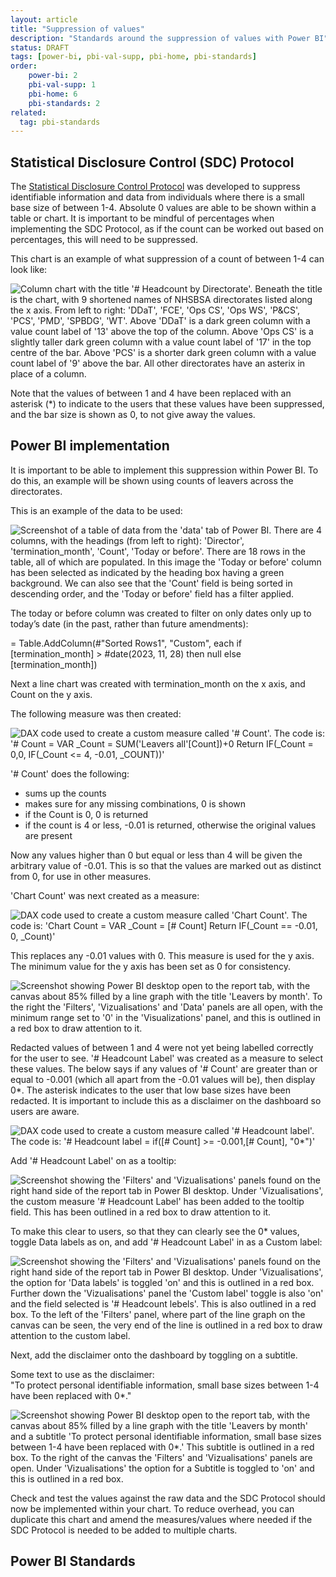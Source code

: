 ```yaml
---
layout: article
title: "Suppression of values"
description: "Standards around the suppression of values with Power BI"
status: DRAFT
tags: [power-bi, pbi-val-supp, pbi-home, pbi-standards]
order:
    power-bi: 2
    pbi-val-supp: 1
    pbi-home: 6
    pbi-standards: 2
related:
  tag: pbi-standards
---
```

## Statistical Disclosure Control (SDC) Protocol  
  
The [Statistical Disclosure Control Protocol][link 1] was developed to suppress identifiable information and data from individuals where there is a small base size of between 1-4. Absolute 0 values are able to be shown within a table or chart. It is important to be mindful of percentages when implementing the SDC Protocol, as if the count can be worked out based on percentages, this will need to be suppressed.  
  
This chart is an example of what suppression of a count of between 1-4 can look like:  
  
![Column chart with the title '# Headcount by Directorate'. Beneath the title is the chart, with 9 shortened names of NHSBSA directorates listed along the x axis. From left to right: 'DDaT', 'FCE', 'Ops CS', 'Ops WS', 'P&CS', 'PCS', 'PMD', 'SPBDG', 'WT'. Above 'DDaT' is a dark green column with a value count label of '13' above the top of the column. Above 'Ops CS' is a slightly taller dark green column with a value count label of '17' in the top centre of the bar. Above 'PCS' is a shorter dark green column with a value count label of '9' above the bar. All other directorates have an asterix in place of a column.](../images/value-image.png)  
  
Note that the values of between 1 and 4 have been replaced with an asterisk (*) to indicate to the users that these values have been suppressed, and the bar size is shown as 0, to not give away the values.  
  

## Power BI implementation  
  
It is important to be able to implement this suppression within Power BI. To do this, an example will be shown using counts of leavers across the directorates.  
  
This is an example of the data to be used:  
  
![Screenshot of a table of data from the 'data' tab of Power BI. There are 4 columns, with the headings (from left to right): 'Director', 'termination_month', 'Count', 'Today or before'. There are 18 rows in the table, all of which are populated. In this image the 'Today or before' column has been selected as indicated by the heading box having a green background. We can also see that the 'Count' field is being sorted in descending order, and the 'Today or before' field has a filter applied.](../images/value-image2.png)  
  
The today or before column was created to filter on only dates only up to today’s date (in the past, rather than future amendments):  
  
= Table.AddColumn(#"Sorted Rows1", "Custom", each if [termination_month] > #date(2023, 11, 28) then null else [termination_month])  
  
Next a line chart was created with termination_month on the x axis, and Count on the y axis.  
  
The following measure was then created:  
  
![DAX code used to create a custom measure called '# Count'. The code is: '# Count = VAR _Count = SUM('Leavers all'[Count])+0 Return IF(_Count = 0,0, IF(_Count <= 4, -0.01, _COUNT))'](../images/value-image3.png)  
  
'# Count' does the following:  
- sums up the counts
- makes sure for any missing combinations, 0 is shown
- if the Count is 0, 0 is returned
- if the count is 4 or less, -0.01 is returned, otherwise the original values are present  
  
Now any values higher than 0 but equal or less than 4 will be given the arbitrary value of -0.01. This is so that the values are marked out as distinct from 0, for use in other measures.  
  
'Chart Count' was next created as a measure:  
  
![DAX code used to create a custom measure called 'Chart Count'. The code is: 'Chart Count = VAR _Count = [# Count] Return IF(_Count == -0.01, 0, _Count)'](../images/value-image4.png)  
  
This replaces any -0.01 values with 0. This measure is used for the y axis.  
The minimum value for the y axis has been set as 0 for consistency.  
  
![Screenshot showing Power BI desktop open to the report tab, with the canvas about 85% filled by a line graph with the title 'Leavers by month'. To the right the 'Filters', 'Vizualisations' and 'Data' panels are all open, with the minimum range set to '0' in the 'Visualizations' panel, and this is outlined in a red box to draw attention to it.](../images/value-image5.png)  
  
Redacted values of between 1 and 4 were not yet being labelled correctly for the user to see.
'# Headcount Label' was created as a measure to select these values. The below says if any values of '# Count' are greater than or equal to -0.001 (which all apart from the -0.01 values will be), then display 0*. The asterisk indicates to the user that low base sizes have been redacted. It is important to include this as a disclaimer on the dashboard so users are aware.  
  
![DAX code used to create a custom measure called '# Headcount label'. The code is: '# Headcount label = if([# Count] >= -0.001,[# Count], "0*")'](../images/value-image6.png)  
  
Add '# Headcount Label' on as a tooltip:  
  
![Screenshot showing the 'Filters' and 'Vizualisations' panels found on the right hand side of the report tab in Power BI desktop. Under 'Vizualisations', the custom measure '# Headcount Label' has been added to the tooltip field. This has been outlined in a red box to draw attention to it. ](../images/value-image7.png)  
  
To make this clear to users, so that they can clearly see the 0* values, toggle Data labels as on, and add '# Headcount Label' in as a Custom label:  
  
![Screenshot showing the 'Filters' and 'Vizualisations' panels found on the right hand side of the report tab in Power BI desktop. Under 'Vizualisations', the option for 'Data labels' is toggled 'on' and this is outlined in a red box. Further down the 'Vizualisations' panel the 'Custom label' toggle is also 'on' and the field selected is '# Headcount lebels'. This is also outlined in a red box. To the left of the 'Filters' panel, where part of the line graph on the canvas can be seen, the very end of the line is outlined in a red box to draw attention to the custom label. ](../images/value-image8.png)  
  
Next, add the disclaimer onto the dashboard by toggling on a subtitle.  
  
Some text to use as the disclaimer:  
"To protect personal identifiable information, small base sizes between 1-4 have been replaced with 0*."  
  
![Screenshot showing Power BI desktop open to the report tab, with the canvas about 85% filled by a line graph with the title 'Leavers by month' and a subtitle 'To protect personal identifiable information, small base sizes between 1-4 have been replaced with 0*.' This subtitle is outlined in a red box. To the right of the canvas the 'Filters' and 'Vizualisations' panels are open. Under 'Vizualisations' the option for a Subtitle is toggled to 'on' and this is outlined in a red box. ](../images/value-image9.png)  
  
Check and test the values against the raw data and the SDC Protocol should now be implemented within your chart. To reduce overhead, you can duplicate this chart and amend the measures/values where needed if the SDC Protocol is needed to be added to multiple charts.  
  
    
## Power BI Standards




  


[link 1]: https://www.nhsbsa.nhs.uk/sites/default/files/2020-10/nhsbsa-sdc-protocol.pdf